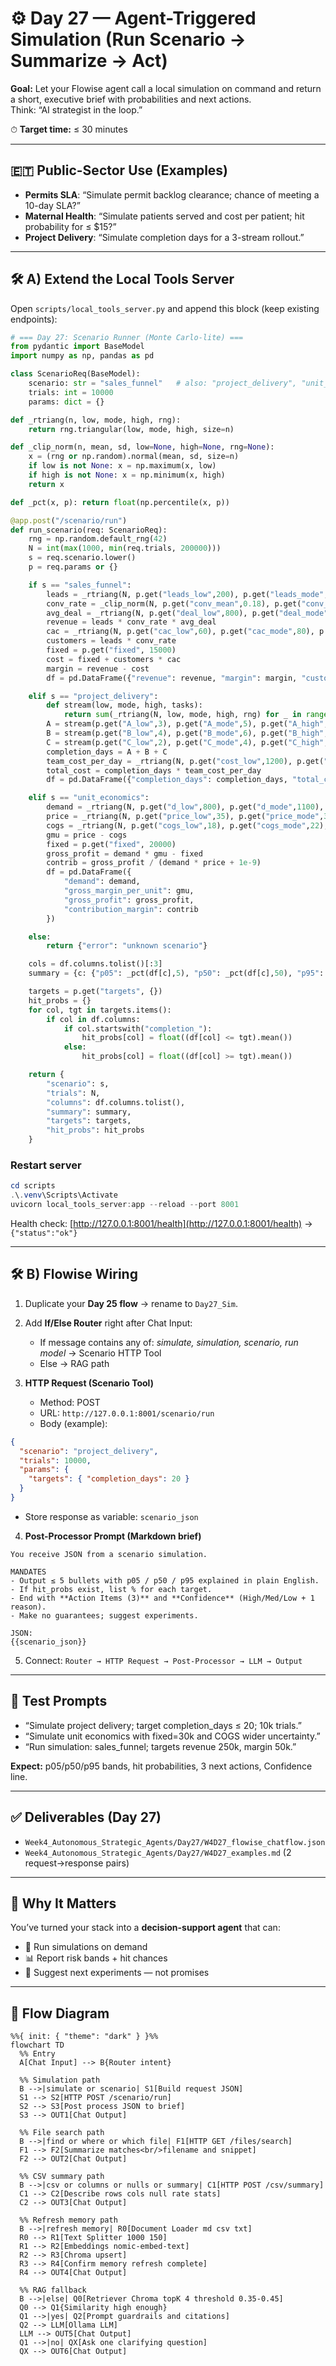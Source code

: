 # ⚙️ Day 27 — Agent-Triggered Simulation (Run Scenario → Summarize → Act)

**Goal:** Let your Flowise agent call a local simulation on command and return a short, executive brief with probabilities and next actions.  
Think: “AI strategist in the loop.”

⏱ **Target time:** ≤ 30 minutes

---

## 🇪🇹 Public-Sector Use (Examples)

- **Permits SLA**: “Simulate permit backlog clearance; chance of meeting a 10-day SLA?”  
- **Maternal Health**: “Simulate patients served and cost per patient; hit probability for ≤ \$15?”  
- **Project Delivery**: “Simulate completion days for a 3-stream rollout.”  

---

## 🛠 A) Extend the Local Tools Server

Open `scripts/local_tools_server.py` and append this block (keep existing endpoints):

```python
# === Day 27: Scenario Runner (Monte Carlo-lite) ===
from pydantic import BaseModel
import numpy as np, pandas as pd

class ScenarioReq(BaseModel):
    scenario: str = "sales_funnel"   # also: "project_delivery", "unit_economics"
    trials: int = 10000
    params: dict = {}

def _rtriang(n, low, mode, high, rng):
    return rng.triangular(low, mode, high, size=n)

def _clip_norm(n, mean, sd, low=None, high=None, rng=None):
    x = (rng or np.random).normal(mean, sd, size=n)
    if low is not None: x = np.maximum(x, low)
    if high is not None: x = np.minimum(x, high)
    return x

def _pct(x, p): return float(np.percentile(x, p))

@app.post("/scenario/run")
def run_scenario(req: ScenarioReq):
    rng = np.random.default_rng(42)
    N = int(max(1000, min(req.trials, 200000)))
    s = req.scenario.lower()
    p = req.params or {}

    if s == "sales_funnel":
        leads = _rtriang(N, p.get("leads_low",200), p.get("leads_mode",300), p.get("leads_high",450), rng)
        conv_rate = _clip_norm(N, p.get("conv_mean",0.18), p.get("conv_sd",0.04), 0.01, 0.9, rng)
        avg_deal = _rtriang(N, p.get("deal_low",800), p.get("deal_mode",1000), p.get("deal_high",1400), rng)
        revenue = leads * conv_rate * avg_deal
        cac = _rtriang(N, p.get("cac_low",60), p.get("cac_mode",80), p.get("cac_high",120), rng)
        customers = leads * conv_rate
        fixed = p.get("fixed", 15000)
        cost = fixed + customers * cac
        margin = revenue - cost
        df = pd.DataFrame({"revenue": revenue, "margin": margin, "customers": customers})

    elif s == "project_delivery":
        def stream(low, mode, high, tasks):
            return sum(_rtriang(N, low, mode, high, rng) for _ in range(tasks))
        A = stream(p.get("A_low",3), p.get("A_mode",5), p.get("A_high",9), p.get("A_tasks",3))
        B = stream(p.get("B_low",4), p.get("B_mode",6), p.get("B_high",10), p.get("B_tasks",2))
        C = stream(p.get("C_low",2), p.get("C_mode",4), p.get("C_high",7), p.get("C_tasks",4))
        completion_days = A + B + C
        team_cost_per_day = _rtriang(N, p.get("cost_low",1200), p.get("cost_mode",1500), p.get("cost_high",2000), rng)
        total_cost = completion_days * team_cost_per_day
        df = pd.DataFrame({"completion_days": completion_days, "total_cost": total_cost})

    elif s == "unit_economics":
        demand = _rtriang(N, p.get("d_low",800), p.get("d_mode",1100), p.get("d_high",1600), rng)
        price = _rtriang(N, p.get("price_low",35), p.get("price_mode",39), p.get("price_high",45), rng)
        cogs = _rtriang(N, p.get("cogs_low",18), p.get("cogs_mode",22), p.get("cogs_high",28), rng)
        gmu = price - cogs
        fixed = p.get("fixed", 20000)
        gross_profit = demand * gmu - fixed
        contrib = gross_profit / (demand * price + 1e-9)
        df = pd.DataFrame({
            "demand": demand,
            "gross_margin_per_unit": gmu,
            "gross_profit": gross_profit,
            "contribution_margin": contrib
        })

    else:
        return {"error": "unknown scenario"}

    cols = df.columns.tolist()[:3]
    summary = {c: {"p05": _pct(df[c],5), "p50": _pct(df[c],50), "p95": _pct(df[c],95)} for c in cols}

    targets = p.get("targets", {})
    hit_probs = {}
    for col, tgt in targets.items():
        if col in df.columns:
            if col.startswith("completion_"):
                hit_probs[col] = float((df[col] <= tgt).mean())
            else:
                hit_probs[col] = float((df[col] >= tgt).mean())

    return {
        "scenario": s,
        "trials": N,
        "columns": df.columns.tolist(),
        "summary": summary,
        "targets": targets,
        "hit_probs": hit_probs
    }
````

### Restart server

```powershell
cd scripts
.\.venv\Scripts\Activate
uvicorn local_tools_server:app --reload --port 8001
```

Health check: [http://127.0.0.1:8001/health](http://127.0.0.1:8001/health)
→ `{"status":"ok"}`

---

## 🛠 B) Flowise Wiring

1. Duplicate your **Day 25 flow** → rename to `Day27_Sim`.

2. Add **If/Else Router** right after Chat Input:

   * If message contains any of: *simulate, simulation, scenario, run model* → Scenario HTTP Tool
   * Else → RAG path

3. **HTTP Request (Scenario Tool)**

   * Method: POST
   * URL: `http://127.0.0.1:8001/scenario/run`
   * Body (example):

```json
{
  "scenario": "project_delivery",
  "trials": 10000,
  "params": {
    "targets": { "completion_days": 20 }
  }
}
```

* Store response as variable: `scenario_json`

4. **Post-Processor Prompt (Markdown brief)**

```
You receive JSON from a scenario simulation.

MANDATES
- Output ≤ 5 bullets with p05 / p50 / p95 explained in plain English.
- If hit_probs exist, list % for each target.
- End with **Action Items (3)** and **Confidence** (High/Med/Low + 1 reason).
- Make no guarantees; suggest experiments.

JSON:
{{scenario_json}}
```

5. Connect: `Router → HTTP Request → Post-Processor → LLM → Output`

---

## 🧪 Test Prompts

* “Simulate project delivery; target completion\_days ≤ 20; 10k trials.”
* “Simulate unit economics with fixed=30k and COGS wider uncertainty.”
* “Run simulation: sales\_funnel; targets revenue 250k, margin 50k.”

**Expect:** p05/p50/p95 bands, hit probabilities, 3 next actions, Confidence line.

---

## ✅ Deliverables (Day 27)

* `Week4_Autonomous_Strategic_Agents/Day27/W4D27_flowise_chatflow.json`
* `Week4_Autonomous_Strategic_Agents/Day27/W4D27_examples.md` (2 request→response pairs)

---

## 🧭 Why It Matters

You’ve turned your stack into a **decision-support agent** that can:

* 🔄 Run simulations on demand
* 📊 Report risk bands + hit chances
* 📝 Suggest next experiments — not promises

---

## 🔗 Flow Diagram

```mermaid
%%{ init: { "theme": "dark" } }%%
flowchart TD
  %% Entry
  A[Chat Input] --> B{Router intent}

  %% Simulation path
  B -->|simulate or scenario| S1[Build request JSON]
  S1 --> S2[HTTP POST /scenario/run]
  S2 --> S3[Post process JSON to brief]
  S3 --> OUT1[Chat Output]

  %% File search path
  B -->|find or where or which file| F1[HTTP GET /files/search]
  F1 --> F2[Summarize matches<br/>filename and snippet]
  F2 --> OUT2[Chat Output]

  %% CSV summary path
  B -->|csv or columns or nulls or summary| C1[HTTP POST /csv/summary]
  C1 --> C2[Describe rows cols null rate stats]
  C2 --> OUT3[Chat Output]

  %% Refresh memory path
  B -->|refresh memory| R0[Document Loader md csv txt]
  R0 --> R1[Text Splitter 1000 150]
  R1 --> R2[Embeddings nomic-embed-text]
  R2 --> R3[Chroma upsert]
  R3 --> R4[Confirm memory refresh complete]
  R4 --> OUT4[Chat Output]

  %% RAG fallback
  B -->|else| Q0[Retriever Chroma topK 4 threshold 0.35-0.45]
  Q0 --> Q1{Similarity high enough}
  Q1 -->|yes| Q2[Prompt guardrails and citations]
  Q2 --> LLM[Ollama LLM]
  LLM --> OUT5[Chat Output]
  Q1 -->|no| QX[Ask one clarifying question]
  QX --> OUT6[Chat Output]


```

